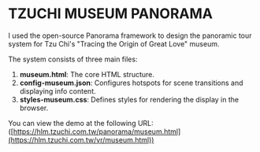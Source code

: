 # TZUCHI MUSEUM PANORAMA
I used the open-source Panorama framework to design the panoramic tour system for Tzu Chi's "Tracing the Origin of Great Love" museum.  

The system consists of three main files:  
1. **museum.html**: The core HTML structure.  
2. **config-museum.json**: Configures hotspots for scene transitions and displaying info content.  
3. **styles-museum.css**: Defines styles for rendering the display in the browser.  

You can view the demo at the following URL:  
([https://hlm.tzuchi.com.tw/panorama/museum.html](https://hlm.tzuchi.com.tw/vr/museum.html))
